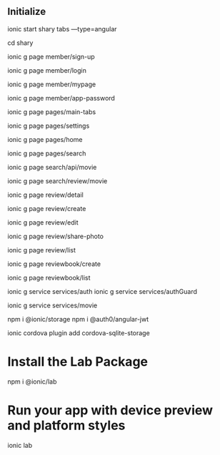 ## Initialize





ionic start shary tabs —type=angular 

cd shary

ionic g page member/sign-up

ionic g page member/login

ionic g page member/mypage

ionic g page member/app-password


ionic g page pages/main-tabs

ionic g page pages/settings

ionic g page pages/home

ionic g page pages/search


ionic g page search/api/movie

ionic g page search/review/movie


ionic g page review/detail

ionic g page review/create

ionic g page review/edit

ionic g page review/share-photo

ionic g page review/list






ionic g page reviewbook/create

ionic g page reviewbook/list


ionic g service services/auth
ionic g service services/authGuard

ionic g service services/movie


npm i @ionic/storage
npm i @auth0/angular-jwt



ionic cordova plugin add cordova-sqlite-storage



# Install the Lab Package
npm i @ionic/lab

# Run your app with device preview and platform styles
ionic lab